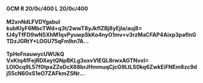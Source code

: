 #### GCM R 20/0c/400 L 20/0c/400
**M2xnNdLFVDYgabul**<br/>**kubKIyF6MbcTWd+q3t/2wwT8yJkfIZBj8yEjIa/auj8=**<br/>**fJ4yTfFD9wN5XhM1qvPyuwpSkKo4nyO1mv+v3rzMaCFAP4Aixp3pafInGTDzJGRtY+LOGU75qFmlhn7A...**<br/><br/>
**TpHeFnauwycUWUkQ**<br/>**VxKtq4fFejRDXeytQNpBKLg3oxvVIEQL8rwxAGTNvxI=**<br/>**LOIOcq9L57f0tpaZZeDcX68brJHmmuqCjcG9LtLS0kq6ZwkEiFNEm8zc9dj55cN60xS1eO7ZAFkmZSNr...**
